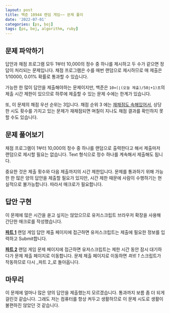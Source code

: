 ```yaml
---
layout: post
title: 백준 10944 랜덤 게임~~ 문제 풀이
date: '2022-07-01'
categories: [ps, boj]
tags: [ps, boj, algorithm, ruby]
---
```


## 문제 파악하기

답안과 채점 프로그램 모두 1부터 10,000의 정수 중 하나를 제시하고 두 수가 같으면 정답이 처리되는 문제입니다. 채점 프로그램은 수를 매번 랜덤으로 제시하므로 매 제출은 1/10000, 0.01% 확률로 통과할 수 있습니다.  

가능한 한 많이 답안을 제출해야하는 문제이지만, 백준은 `10×(⌊(오늘 제출)/50⌋+1)초`의 제출 시간 제한이 있으므로 하루에 제출할 수 있는 문제 수에는 한계가 있습니다.  

또, 이 문제의 채점 우선 순위는 3입니다. 채점 순위 3 에는 [재채점도 속해있어서,](https://help.acmicpc.net/judge/queue) 상당한 시도 횟수를 가지고 있는 문제가 재채점되면 며칠이 지나도 채점 결과를 확인하지 못할 수도 있습니다.  

## 문제 풀어보기

채점 프로그램이 1부터 10,000의 정수 중 하나를 랜덤으로 출력한다고 해서 제출마저 랜덤으로 제시할 필요는 없습니다. Text 형식으로 정수 하나를 계속해서 제출해도 됩니다.  

중요한 것은 제출 횟수와 다음 제출까지의 시간 제한입니다. 문제를 통과하기 위해 가능한 한 많은 양의 답안을 제출할 필요가 있지만, 시간 제한 때문에 사람이 수행하기는 현실적으로 불가능합니다. 따라서 매크로가 필요합니다.  

## 답안 구현

이 문제에 많은 시간을 쏟고 싶지는 않았으므로 유저스크립트 브라우저 확장을 사용해 간단한 매크로를 작성했습니다.  

[**파트 1**](https://github.com/ShapeLayer/training/blob/main/tasks/oj/boj/javascript/10944.1.js) 랜덤 게임 답안 제출 페이지에 접근하면 유저스크립트는 제출에 필요한 정보를 입력하고 Submit합니다.  

[**파트 2**](https://github.com/ShapeLayer/training/blob/main/tasks/oj/boj/javascript/10944.2.js) 랜덤 게임 문제 페이지에 접근하면 유저스크립트는 제한 시간 동안 잠시 대기하다가 문제 제출 페이지로 이동합니다. 문제 제출 페이지로 이동하면 _파트 1_ 스크립트가 작동하므로 다시 _파트 2_로 돌아옵니다.  

## 마무리

이 문제에 얼마나 많은 양의 답안을 제출했는지 모르겠습니다. 통과까지 보름 좀 더 되게 걸린것 같습니다. 그래도 저는 컴퓨터를 항상 켜두고 생활하므로 이 문제 시도로 생활이 불편하진 않았던 것 같습니다.  
